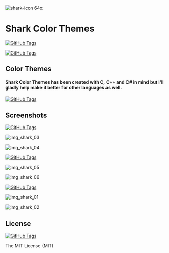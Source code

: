 ![shark-icon 64x](https://user-images.githubusercontent.com/22396814/42885986-1d136644-8aab-11e8-9c32-ea4c7519bd09.png)

# Shark Color Themes
[![GitHub Tags](https://img.shields.io/badge/version-0.2.0-ff69b4.svg)
](https://github.com/csknklc/shark)

[![GitHub Tags](https://img.shields.io/redmine/plugin/stars/redmine_xlsx_format_issue_exporter.svg)
](https://github.com/csknklc/shark)

## Color Themes
#### Shark Color Themes has been created with C, C++ and C# in mind but I'll gladly help make it better for other languages as well.


[![GitHub Tags](https://img.shields.io/badge/status-available-brightgreen.svg)
](https://github.com/csknklc/shark)

## Screenshots

[![GitHub Tags](https://img.shields.io/badge/color-dark-010101.svg)
](https://github.com/csknklc/shark)


![img_shark_03](https://user-images.githubusercontent.com/22396814/42973436-d2c06c60-8bbb-11e8-977f-f3b6e14785d4.png)

![img_shark_04](https://user-images.githubusercontent.com/22396814/42973470-f01c6354-8bbb-11e8-8ce5-f85b396d6180.png)


[![GitHub Tags](https://img.shields.io/badge/color-smoke-lightgrey.svg)
](https://github.com/csknklc/shark)


![img_shark_05](https://user-images.githubusercontent.com/22396814/42973499-ff6b3dee-8bbb-11e8-9d2c-7e7297e443d8.png)

![img_shark_06](https://user-images.githubusercontent.com/22396814/42973516-0bab0904-8bbc-11e8-9878-58a134f1d996.png)


[![GitHub Tags](https://img.shields.io/badge/color-light-blue.svg)
](https://github.com/csknklc/shark)


![img_shark_01](https://user-images.githubusercontent.com/22396814/42973530-159f4844-8bbc-11e8-92ca-f58d6de43b6c.png)

![img_shark_02](https://user-images.githubusercontent.com/22396814/42973543-2048e994-8bbc-11e8-9db2-61f1bf20a67f.png)


## License

[![GitHub Tags](https://img.shields.io/apm/l/vim-mode.svg)
](https://github.com/csknklc/shark)

The MIT License (MIT)
